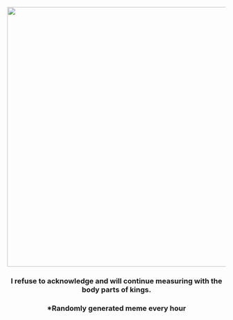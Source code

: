 <p align="center">
        <img src="https://i.redd.it/7kcgz9uu7vy91.jpg" width="600" height="600">
        </p>
        <h3 align="center">I refuse to acknowledge and will continue measuring with the body parts of kings.</h3>
        <h3 align="center">*Randomly generated meme every hour</h3>
    